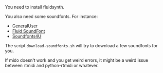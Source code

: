 You need to install fluidsynth.

You also need some soundfonts. For instance:
- [GeneralUser](http://www.schristiancollins.com/generaluser.php)
- [Fluid SoundFont](https://packages.debian.org/source/sid/fluid-soundfont)
- [Soundfonts4U](https://sites.google.com/site/soundfonts4u/)

The script `download-soundfonts.sh` will try to download a few soundfonts for you.

If mido doesn't work and you get weird errors, it might be a weird issue between
rtmidi and python-rtmidi or whatever.


